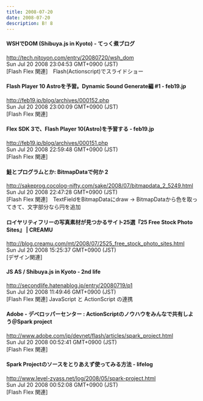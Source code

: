 ```yaml
---
title: 2008-07-20
date: 2008-07-20
description: B! 8
---
```


#### WSHでDOM (Shibuya.js in Kyoto) - てっく煮ブログ
http://tech.nitoyon.com/entry/20080720/wsh_dom<br>
Sun Jul 20 2008 23:04:53 GMT+0900 (JST)<br>
[Flash Flex 関連]　Flash(Actionscript)でスライドショー


#### Flash Player 10 Astroを予習。Dynamic Sound Generate編 #1 - feb19.jp
http://feb19.jp/blog/archives/000152.php<br>
Sun Jul 20 2008 23:00:09 GMT+0900 (JST)<br>
[Flash Flex 関連]


#### Flex SDK 3で、Flash Player 10(Astro)を予習する - feb19.jp
http://feb19.jp/blog/archives/000151.php<br>
Sun Jul 20 2008 22:59:48 GMT+0900 (JST)<br>
[Flash Flex 関連]


#### 鮭とプログラムとか: BitmapDataで何か 2
http://sakeprog.cocolog-nifty.com/sake/2008/07/bitmapdata_2_5249.html<br>
Sun Jul 20 2008 22:47:28 GMT+0900 (JST)<br>
[Flash Flex 関連]　TextFieldをBitmapDataにdraw  →  BitmapDataから色を取ってきて、文字部分なら円を追加


#### ロイヤリティフリーの写真素材が見つかるサイト25選『25 Free Stock Photo Sites』 | CREAMU
http://blog.creamu.com/mt/2008/07/2525_free_stock_photo_sites.html<br>
Sun Jul 20 2008 15:25:37 GMT+0900 (JST)<br>
[デザイン関連]


####  JS  AS / Shibuya.js in Kyoto  - 2nd life
http://secondlife.hatenablog.jp/entry/20080719/p1<br>
Sun Jul 20 2008 11:49:46 GMT+0900 (JST)<br>
[Flash Flex 関連] JavaScript と ActionScript の連携


#### Adobe - デベロッパーセンター : ActionScriptのノウハウをみんなで共有しよう＠Spark project
http://www.adobe.com/jp/devnet/flash/articles/spark_project.html<br>
Sun Jul 20 2008 00:52:41 GMT+0900 (JST)<br>
[Flash Flex 関連]


####     Spark Projectのソースをとりあえず使ってみる方法 - lifelog    
http://www.level-zyass.net/log/2008/05/spark-project.html<br>
Sun Jul 20 2008 00:52:08 GMT+0900 (JST)<br>
[Flash Flex 関連]


